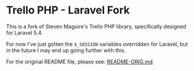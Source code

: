 # Trello PHP - Laravel Fork

This is a fork of Steven Maguire's Trello PHP library, specifically designed for Laravel 5.4.

For now I've just gotten the `$_SESSION` variables overridden for Laravel, but in the future I may end up going further with this.

For the original README file, please see: [README-ORIG.md](README-ORIG.md)
